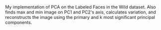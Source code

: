 My implementation of PCA on the Labeled Faces in the Wild dataset.
Also finds max and min image on PC1 and PC2's axis, calculates variation, and reconstructs the image using the primary
and k most significant principal components.
